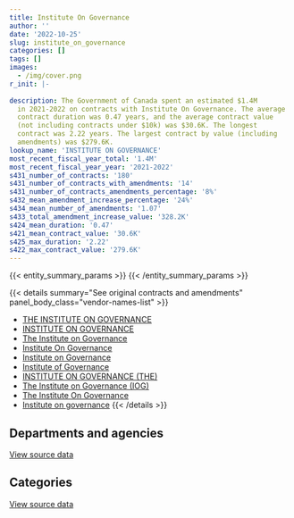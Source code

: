 ```yaml
---
title: Institute On Governance
author: ''
date: '2022-10-25'
slug: institute_on_governance
categories: []
tags: []
images:
  - /img/cover.png
r_init: |-
  
description: The Government of Canada spent an estimated $1.4M
  in 2021-2022 on contracts with Institute On Governance. The average
  contract duration was 0.47 years, and the average contract value
  (not including contracts under $10k) was $30.6K. The longest
  contract was 2.22 years. The largest contract by value (including
  amendments) was $279.6K.
lookup_name: 'INSTITUTE ON GOVERNANCE'
most_recent_fiscal_year_total: '1.4M'
most_recent_fiscal_year_year: '2021-2022'
s431_number_of_contracts: '180'
s431_number_of_contracts_with_amendments: '14'
s431_number_of_contracts_amendments_percentage: '8%'
s432_mean_amendment_increase_percentage: '24%'
s434_mean_number_of_amendments: '1.07'
s433_total_amendment_increase_value: '328.2K'
s424_mean_duration: '0.47'
s421_mean_contract_value: '30.6K'
s425_max_duration: '2.22'
s422_max_contract_value: '279.6K'
---
```


<script src="/rmarkdown-libs/htmlwidgets/htmlwidgets.js"></script>
<link href="/rmarkdown-libs/datatables-css/datatables-crosstalk.css" rel="stylesheet" />
<script src="/rmarkdown-libs/datatables-binding/datatables.js"></script>
<script src="/rmarkdown-libs/jquery/jquery-3.6.0.min.js"></script>
<link href="/rmarkdown-libs/dt-core-bootstrap/css/dataTables.bootstrap.min.css" rel="stylesheet" />
<link href="/rmarkdown-libs/dt-core-bootstrap/css/dataTables.bootstrap.extra.css" rel="stylesheet" />
<script src="/rmarkdown-libs/dt-core-bootstrap/js/jquery.dataTables.min.js"></script>
<script src="/rmarkdown-libs/dt-core-bootstrap/js/dataTables.bootstrap.min.js"></script>
<link href="/rmarkdown-libs/crosstalk/css/crosstalk.min.css" rel="stylesheet" />
<script src="/rmarkdown-libs/crosstalk/js/crosstalk.min.js"></script>
<script src="/rmarkdown-libs/htmlwidgets/htmlwidgets.js"></script>
<link href="/rmarkdown-libs/datatables-css/datatables-crosstalk.css" rel="stylesheet" />
<script src="/rmarkdown-libs/datatables-binding/datatables.js"></script>
<script src="/rmarkdown-libs/jquery/jquery-3.6.0.min.js"></script>
<link href="/rmarkdown-libs/dt-core-bootstrap/css/dataTables.bootstrap.min.css" rel="stylesheet" />
<link href="/rmarkdown-libs/dt-core-bootstrap/css/dataTables.bootstrap.extra.css" rel="stylesheet" />
<script src="/rmarkdown-libs/dt-core-bootstrap/js/jquery.dataTables.min.js"></script>
<script src="/rmarkdown-libs/dt-core-bootstrap/js/dataTables.bootstrap.min.js"></script>
<link href="/rmarkdown-libs/crosstalk/css/crosstalk.min.css" rel="stylesheet" />
<script src="/rmarkdown-libs/crosstalk/js/crosstalk.min.js"></script>

{{< entity_summary_params >}}
{{< /entity_summary_params >}}

{{< details summary="See original contracts and amendments" panel_body_class="vendor-names-list" >}}
- [THE INSTITUTE ON GOVERNANCE](https://search.open.canada.ca/en/ct/?sort=contract_value_f%20desc&page=1&search_text=%22THE%20INSTITUTE%20ON%20GOVERNANCE%22)
- [INSTITUTE ON GOVERNANCE](https://search.open.canada.ca/en/ct/?sort=contract_value_f%20desc&page=1&search_text=%22INSTITUTE%20ON%20GOVERNANCE%22)
- [The Institute on Governance](https://search.open.canada.ca/en/ct/?sort=contract_value_f%20desc&page=1&search_text=%22The%20Institute%20on%20Governance%22)
- [Institute On Governance](https://search.open.canada.ca/en/ct/?sort=contract_value_f%20desc&page=1&search_text=%22Institute%20On%20Governance%22)
- [Institute on Governance](https://search.open.canada.ca/en/ct/?sort=contract_value_f%20desc&page=1&search_text=%22Institute%20on%20Governance%22)
- [Institute of Governance](https://search.open.canada.ca/en/ct/?sort=contract_value_f%20desc&page=1&search_text=%22Institute%20of%20Governance%22)
- [INSTITUTE ON GOVERNANCE (THE)](https://search.open.canada.ca/en/ct/?sort=contract_value_f%20desc&page=1&search_text=%22INSTITUTE%20ON%20GOVERNANCE%20%28THE%29%22)
- [The Institute on Governance (IOG)](https://search.open.canada.ca/en/ct/?sort=contract_value_f%20desc&page=1&search_text=%22The%20Institute%20on%20Governance%20%28IOG%29%22)
- [The Institute On Governance](https://search.open.canada.ca/en/ct/?sort=contract_value_f%20desc&page=1&search_text=%22The%20Institute%20On%20Governance%22)
- [Institute on governance](https://search.open.canada.ca/en/ct/?sort=contract_value_f%20desc&page=1&search_text=%22Institute%20on%20governance%22)
{{< /details >}}

## Departments and agencies

<div id="htmlwidget-1" style="width:100%;height:auto;" class="datatables html-widget"></div>
<script type="application/json" data-for="htmlwidget-1">{"x":{"style":"bootstrap","filter":"none","vertical":false,"data":[["<a href=\"/departments/aafc-aac/\">Agriculture and Agri-Food Canada<\/a>","<a href=\"/departments/aandc-aadnc/\">Crown-Indigenous Relations and Northern Affairs Canada<\/a>","<a href=\"/departments/cas-satj/\">Courts Administration Service<\/a>","<a href=\"/departments/cbsa-asfc/\">Canada Border Services Agency<\/a>","<a href=\"/departments/cer-rec/\">Canada Energy Regulator<\/a>","<a href=\"/departments/cfia-acia/\">Canadian Food Inspection Agency<\/a>","<a href=\"/departments/cic/\">Immigration, Refugees and Citizenship Canada<\/a>","<a href=\"/departments/cihr-irsc/\">Canadian Institutes of Health Research<\/a>","<a href=\"/departments/cra-arc/\">Canada Revenue Agency<\/a>","<a href=\"/departments/crtc/\">Canadian Radio-television and Telecommunications Commission<\/a>","<a href=\"/departments/dfatd-maecd/\">Global Affairs Canada<\/a>","<a href=\"/departments/dfo-mpo/\">Fisheries and Oceans Canada<\/a>","<a href=\"/departments/dnd-mdn/\">National Defence<\/a>","<a href=\"/departments/ec/\">Environment and Climate Change Canada<\/a>","<a href=\"/departments/esdc-edsc/\">Employment and Social Development Canada<\/a>","<a href=\"/departments/fcac-acfc/\">Financial Consumer Agency of Canada<\/a>","<a href=\"/departments/hc-sc/\">Health Canada<\/a>","<a href=\"/departments/iaac-aeic/\">Impact Assessment Agency of Canada<\/a>","<a href=\"/departments/ic/\">Innovation, Science and Economic Development Canada<\/a>","<a href=\"/departments/infc/\">Infrastructure Canada<\/a>","<a href=\"/departments/isc-sac/\">Indigenous Services Canada<\/a>","<a href=\"/departments/jus/\">Department of Justice Canada<\/a>","<a href=\"/departments/nrc-cnrc/\">National Research Council Canada<\/a>","<a href=\"/departments/nrcan-rncan/\">Natural Resources Canada<\/a>","<a href=\"/departments/oag-bvg/\">Office of the Auditor General of Canada<\/a>","<a href=\"/departments/pc/\">Parks Canada<\/a>","<a href=\"/departments/pch/\">Canadian Heritage<\/a>","<a href=\"/departments/pco-bcp/\">Privy Council Office<\/a>","<a href=\"/departments/phac-aspc/\">Public Health Agency of Canada<\/a>","<a href=\"/departments/ps-sp/\">Public Safety Canada<\/a>","<a href=\"/departments/pwgsc-tpsgc/\">Public Services and Procurement Canada<\/a>","<a href=\"/departments/ssc-spc/\">Shared Services Canada<\/a>","<a href=\"/departments/sshrc-crsh/\">Social Sciences and Humanities Research Council of Canada<\/a>","<a href=\"/departments/tbs-sct/\">Treasury Board of Canada Secretariat<\/a>","<a href=\"/departments/tc/\">Transport Canada<\/a>","<a href=\"/departments/wage/\">Department for Women and Gender Equality<\/a>","<a href=\"/departments/wd-deo/\">Western Economic Diversification Canada<\/a>"],[22000,11822.22,null,55370,122335.03,23730,null,12441.3,null,20000,null,56161,49000,24950,15256.78,null,27685,null,32532.32,null,11822.22,null,20000,63302.5,null,16248.39,null,99411.75,null,12500,114662.73,450.4,32317.82,null,46835,764.33,22500],[47100,52627.78,null,36000,77664.97,null,2689.49,68543.93,null,22000,22650,null,15428.85,49555,75631.02,24500,24500,1220.95,null,null,12877.78,null,168213.85,24860,6781.25,60701.61,22000,24500,55836,null,79563.55,108513.6,63019.68,86082.5,null,23235.67,null],[null,null,null,null,null,null,22310.51,37111.07,null,null,149297.46,16000,20071.15,43690.5,38000,5831.98,2658.23,6189.53,23067.21,16950,null,15000,null,null,24218.75,60473.99,null,null,35000,null,104695,null,null,105000,9438.78,null,null],[59960,null,25000,null,null,null,15000,821.92,36000,null,396647.97,null,null,null,null,38012.02,151991.77,6189.53,46057.79,null,null,null,null,26707.81,null,25658.79,null,36250,369887.26,null,6835.68,null,null,null,138802.72,null,null]],"container":"<table class=\"table table-striped table-hover row-border order-column display\">\n  <thead>\n    <tr>\n      <th>Department<\/th>\n      <th>2018-2019<\/th>\n      <th>2019-2020<\/th>\n      <th>2020-2021<\/th>\n      <th>2021-2022<\/th>\n    <\/tr>\n  <\/thead>\n<\/table>","options":{"order":[[4,"desc"]],"pageLength":10,"autoWidth":true,"columnDefs":[{"targets":1,"render":"function(data, type, row, meta) {\n    return type !== 'display' ? data : DTWidget.formatCurrency(data, \"$\", 2, 3, \",\", \".\", true, null);\n  }"},{"targets":2,"render":"function(data, type, row, meta) {\n    return type !== 'display' ? data : DTWidget.formatCurrency(data, \"$\", 2, 3, \",\", \".\", true, null);\n  }"},{"targets":3,"render":"function(data, type, row, meta) {\n    return type !== 'display' ? data : DTWidget.formatCurrency(data, \"$\", 2, 3, \",\", \".\", true, null);\n  }"},{"targets":4,"render":"function(data, type, row, meta) {\n    return type !== 'display' ? data : DTWidget.formatCurrency(data, \"$\", 2, 3, \",\", \".\", true, null);\n  }"},{"width":"16%","targets":[1,2,3,4]},{"className":"dt-right","targets":[1,2,3,4]}],"orderClasses":false}},"evals":["options.columnDefs.0.render","options.columnDefs.1.render","options.columnDefs.2.render","options.columnDefs.3.render"],"jsHooks":[]}</script>
<p class="text-right">
<a href="https://github.com/GoC-Spending/contracts-data/tree/main/data/out/vendors/institute_on_governance/summary_by_fiscal_year_by_department.csv" class="source-data-link btn btn-link">View source data</a>
</p>

## Categories

<div id="htmlwidget-2" style="width:100%;height:auto;" class="datatables html-widget"></div>
<script type="application/json" data-for="htmlwidget-2">{"x":{"style":"bootstrap","filter":"none","vertical":false,"data":[["<a href=\"/categories/professional_services/\">Professional services<\/a>","<a href=\"/categories/information_technology/\">Information technology<\/a>","<a href=\"/categories/human_capital/\">Human capital<\/a>"],[568753.16,92548.8,252796.83],[906256.68,39251.84,310788.95],[375318.75,110513.7,249171.71],[790485.6,44691.5,544646.17]],"container":"<table class=\"table table-striped table-hover row-border order-column display\">\n  <thead>\n    <tr>\n      <th>Category<\/th>\n      <th>2018-2019<\/th>\n      <th>2019-2020<\/th>\n      <th>2020-2021<\/th>\n      <th>2021-2022<\/th>\n    <\/tr>\n  <\/thead>\n<\/table>","options":{"order":[[4,"desc"]],"dom":"t","pageLength":30,"autoWidth":true,"columnDefs":[{"targets":1,"render":"function(data, type, row, meta) {\n    return type !== 'display' ? data : DTWidget.formatCurrency(data, \"$\", 2, 3, \",\", \".\", true, null);\n  }"},{"targets":2,"render":"function(data, type, row, meta) {\n    return type !== 'display' ? data : DTWidget.formatCurrency(data, \"$\", 2, 3, \",\", \".\", true, null);\n  }"},{"targets":3,"render":"function(data, type, row, meta) {\n    return type !== 'display' ? data : DTWidget.formatCurrency(data, \"$\", 2, 3, \",\", \".\", true, null);\n  }"},{"targets":4,"render":"function(data, type, row, meta) {\n    return type !== 'display' ? data : DTWidget.formatCurrency(data, \"$\", 2, 3, \",\", \".\", true, null);\n  }"},{"width":"16%","targets":[1,2,3,4]},{"className":"dt-right","targets":[1,2,3,4]}],"orderClasses":false,"lengthMenu":[10,25,30,50,100]}},"evals":["options.columnDefs.0.render","options.columnDefs.1.render","options.columnDefs.2.render","options.columnDefs.3.render"],"jsHooks":[]}</script>
<p class="text-right">
<a href="https://github.com/GoC-Spending/contracts-data/tree/main/data/out/vendors/institute_on_governance/summary_by_fiscal_year_by_category.csv" class="source-data-link btn btn-link">View source data</a>
</p>
